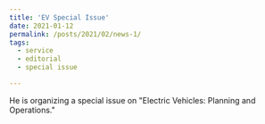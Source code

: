 ```yaml
---
title: 'EV Special Issue'
date: 2021-01-12
permalink: /posts/2021/02/news-1/
tags:
  - service
  - editorial
  - special issue

---
```


He is organizing a special issue on "Electric Vehicles: Planning and Operations."